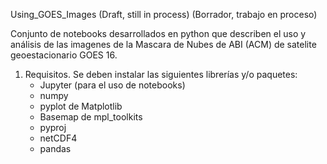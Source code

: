 Using_GOES_Images
(Draft, still in process)
(Borrador, trabajo en proceso)


Conjunto de notebooks desarrollados en python que describen el uso y análisis de las imagenes de la Mascara de Nubes de ABI (ACM) 
de satelite geoestacionario GOES 16.

1. Requisitos.
    Se deben instalar las siguientes librerías y/o paquetes:
    - Jupyter (para el uso de notebooks)
    - numpy
    - pyplot de Matplotlib
    - Basemap de mpl_toolkits
    - pyproj
    - netCDF4
    - pandas
